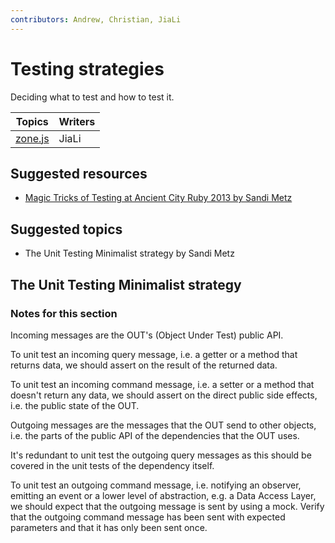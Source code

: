 ```yaml
---
contributors: Andrew, Christian, JiaLi
---
```


# Testing strategies

Deciding what to test and how to test it.

| Topics                 | Writers |
| ---------------------- | ------- |
| [zone.js](./zonejs.md) | JiaLi   |

## Suggested resources

- [Magic Tricks of Testing at Ancient City Ruby 2013 by Sandi Metz](https://youtu.be/qPfQM4w4I04)

## Suggested topics

- The Unit Testing Minimalist strategy by Sandi Metz

## The Unit Testing Minimalist strategy

### Notes for this section

Incoming messages are the OUT's (Object Under Test) public API.

To unit test an incoming query message, i.e. a getter or a method that returns
data, we should assert on the result of the returned data.

To unit test an incoming command message, i.e. a setter or a method that doesn't
return any data, we should assert on the direct public side effects, i.e. the
public state of the OUT.

Outgoing messages are the messages that the OUT send to other objects, i.e. the
parts of the public API of the dependencies that the OUT uses.

It's redundant to unit test the outgoing query messages as this should be
covered in the unit tests of the dependency itself.

To unit test an outgoing command message, i.e. notifying an observer, emitting
an event or a lower level of abstraction, e.g. a Data Access Layer, we should
expect that the outgoing message is sent by using a mock. Verify that the
outgoing command message has been sent with expected parameters and that it has
only been sent once.
